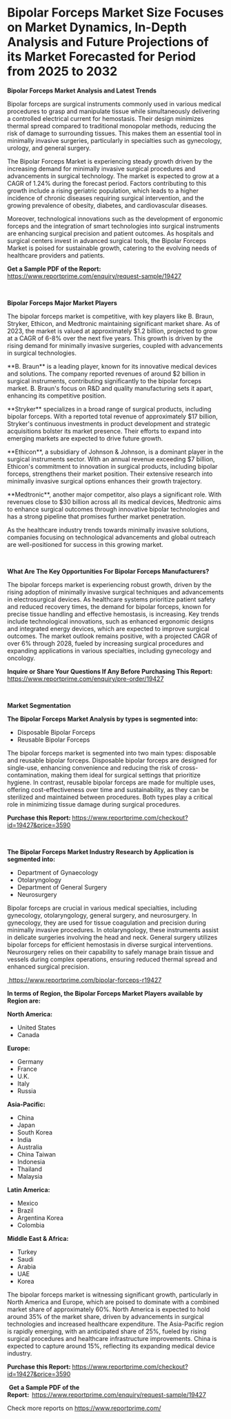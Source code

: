 <p><h1>Bipolar Forceps Market Size Focuses on Market Dynamics, In-Depth Analysis and Future Projections of its Market Forecasted for Period from 2025 to 2032</h1></p><p><strong>Bipolar Forceps Market Analysis and Latest Trends</strong></p>
<p><p>Bipolar forceps are surgical instruments commonly used in various medical procedures to grasp and manipulate tissue while simultaneously delivering a controlled electrical current for hemostasis. Their design minimizes thermal spread compared to traditional monopolar methods, reducing the risk of damage to surrounding tissues. This makes them an essential tool in minimally invasive surgeries, particularly in specialties such as gynecology, urology, and general surgery.</p><p>The Bipolar Forceps Market is experiencing steady growth driven by the increasing demand for minimally invasive surgical procedures and advancements in surgical technology. The market is expected to grow at a CAGR of 1.24% during the forecast period. Factors contributing to this growth include a rising geriatric population, which leads to a higher incidence of chronic diseases requiring surgical intervention, and the growing prevalence of obesity, diabetes, and cardiovascular diseases.</p><p>Moreover, technological innovations such as the development of ergonomic forceps and the integration of smart technologies into surgical instruments are enhancing surgical precision and patient outcomes. As hospitals and surgical centers invest in advanced surgical tools, the Bipolar Forceps Market is poised for sustainable growth, catering to the evolving needs of healthcare providers and patients.</p></p>
<p><strong>Get a Sample PDF of the Report:&nbsp;</strong> <a href="https://www.reportprime.com/enquiry/request-sample/19427?utm_campaign=2803&utm_medium=2&utm_source=Github&utm_content=ia&utm_term=19032025&utm_id=bipolar-forceps">https://www.reportprime.com/enquiry/request-sample/19427</a></p>
<p>&nbsp;</p>
<p><strong>Bipolar Forceps Major Market Players</strong></p>
<p><p>The bipolar forceps market is competitive, with key players like B. Braun, Stryker, Ethicon, and Medtronic maintaining significant market share. As of 2023, the market is valued at approximately $1.2 billion, projected to grow at a CAGR of 6-8% over the next five years. This growth is driven by the rising demand for minimally invasive surgeries, coupled with advancements in surgical technologies.</p><p>**B. Braun** is a leading player, known for its innovative medical devices and solutions. The company reported revenues of around $2 billion in surgical instruments, contributing significantly to the bipolar forceps market. B. Braun's focus on R&D and quality manufacturing sets it apart, enhancing its competitive position.</p><p>**Stryker** specializes in a broad range of surgical products, including bipolar forceps. With a reported total revenue of approximately $17 billion, Stryker's continuous investments in product development and strategic acquisitions bolster its market presence. Their efforts to expand into emerging markets are expected to drive future growth.</p><p>**Ethicon**, a subsidiary of Johnson & Johnson, is a dominant player in the surgical instruments sector. With an annual revenue exceeding $7 billion, Ethicon's commitment to innovation in surgical products, including bipolar forceps, strengthens their market position. Their extensive research into minimally invasive surgical options enhances their growth trajectory.</p><p>**Medtronic**, another major competitor, also plays a significant role. With revenues close to $30 billion across all its medical devices, Medtronic aims to enhance surgical outcomes through innovative bipolar technologies and has a strong pipeline that promises further market penetration.</p><p>As the healthcare industry trends towards minimally invasive solutions, companies focusing on technological advancements and global outreach are well-positioned for success in this growing market.</p></p>
<p>&nbsp;</p>
<p><strong>What Are The Key Opportunities For Bipolar Forceps Manufacturers?</strong></p>
<p><p>The bipolar forceps market is experiencing robust growth, driven by the rising adoption of minimally invasive surgical techniques and advancements in electrosurgical devices. As healthcare systems prioritize patient safety and reduced recovery times, the demand for bipolar forceps, known for precise tissue handling and effective hemostasis, is increasing. Key trends include technological innovations, such as enhanced ergonomic designs and integrated energy devices, which are expected to improve surgical outcomes. The market outlook remains positive, with a projected CAGR of over 6% through 2028, fueled by increasing surgical procedures and expanding applications in various specialties, including gynecology and oncology.</p></p>
<p><strong>Inquire or Share Your Questions If Any Before Purchasing This Report:</strong> <a href="https://www.reportprime.com/enquiry/pre-order/19427?utm_campaign=2803&utm_medium=2&utm_source=Github&utm_content=ia&utm_term=19032025&utm_id=bipolar-forceps">https://www.reportprime.com/enquiry/pre-order/19427</a></p>
<p>&nbsp;</p>
<p><strong>Market Segmentation</strong></p>
<p><strong>The Bipolar Forceps Market Analysis by types is segmented into:</strong></p>
<p><ul><li>Disposable Bipolar Forceps</li><li>Reusable Bipolar Forceps</li></ul></p>
<p><p>The bipolar forceps market is segmented into two main types: disposable and reusable bipolar forceps. Disposable bipolar forceps are designed for single-use, enhancing convenience and reducing the risk of cross-contamination, making them ideal for surgical settings that prioritize hygiene. In contrast, reusable bipolar forceps are made for multiple uses, offering cost-effectiveness over time and sustainability, as they can be sterilized and maintained between procedures. Both types play a critical role in minimizing tissue damage during surgical procedures.</p></p>
<p><strong>Purchase this Report:&nbsp;</strong><a href="https://www.reportprime.com/checkout?id=19427&price=3590&utm_campaign=2803&utm_medium=2&utm_source=Github&utm_content=ia&utm_term=19032025&utm_id=bipolar-forceps">https://www.reportprime.com/checkout?id=19427&price=3590</a></p>
<p>&nbsp;</p>
<p><strong>The Bipolar Forceps Market Industry Research by Application is segmented into:</strong></p>
<p><ul><li>Department of Gynaecology</li><li>Otolaryngology</li><li>Department of General Surgery</li><li>Neurosurgery</li></ul></p>
<p><p>Bipolar forceps are crucial in various medical specialties, including gynecology, otolaryngology, general surgery, and neurosurgery. In gynecology, they are used for tissue coagulation and precision during minimally invasive procedures. In otolaryngology, these instruments assist in delicate surgeries involving the head and neck. General surgery utilizes bipolar forceps for efficient hemostasis in diverse surgical interventions. Neurosurgery relies on their capability to safely manage brain tissue and vessels during complex operations, ensuring reduced thermal spread and enhanced surgical precision.</p></p>
<p><a href="https://www.reportprime.com/bipolar-forceps-r19427?utm_campaign=2803&utm_medium=2&utm_source=Github&utm_content=ia&utm_term=19032025&utm_id=bipolar-forceps">&nbsp;https://www.reportprime.com/bipolar-forceps-r19427</a></p>
<p><strong>In terms of Region, the Bipolar Forceps Market Players available by Region are:</strong></p>
<p>
    <p> <strong> North America: </strong>
        <ul>
            <li>United States</li>
            <li>Canada</li>
        </ul>
        </p> 
    <p> <strong> Europe: </strong>
        <ul>
            <li>Germany</li>
            <li>France</li>
            <li>U.K.</li>
            <li>Italy</li>
            <li>Russia</li>
        </ul>
        </p> 
    <p> <strong> Asia-Pacific: </strong>
        <ul>
            <li>China</li>
            <li>Japan</li>
            <li>South Korea</li>
            <li>India</li>
            <li>Australia</li>
            <li>China Taiwan</li>
            <li>Indonesia</li>
            <li>Thailand</li>
            <li>Malaysia</li>
        </ul>
        </p> 
    <p> <strong> Latin America: </strong>
        <ul>
            <li>Mexico</li>
            <li>Brazil</li>
            <li>Argentina Korea</li>
            <li>Colombia</li>
        </ul>
        </p> 
    <p> <strong> Middle East & Africa: </strong>
        <ul>
            <li>Turkey</li>
            <li>Saudi</li>
            <li>Arabia</li>
            <li>UAE</li>
            <li>Korea</li>
        </ul>
    </p>
    </p>
<p><p>The bipolar forceps market is witnessing significant growth, particularly in North America and Europe, which are poised to dominate with a combined market share of approximately 60%. North America is expected to hold around 35% of the market share, driven by advancements in surgical technologies and increased healthcare expenditure. The Asia-Pacific region is rapidly emerging, with an anticipated share of 25%, fueled by rising surgical procedures and healthcare infrastructure improvements. China is expected to capture around 15%, reflecting its expanding medical device industry.</p></p>
<p><strong>Purchase this Report: </strong><a href="https://www.reportprime.com/checkout?id=19427&price=3590&utm_campaign=2803&utm_medium=2&utm_source=Github&utm_content=ia&utm_term=19032025&utm_id=bipolar-forceps">https://www.reportprime.com/checkout?id=19427&price=3590</a></p>
<p>&nbsp;<strong>Get a Sample PDF of the Report:&nbsp;&nbsp;</strong><a href="https://www.reportprime.com/enquiry/request-sample/19427?utm_campaign=2803&utm_medium=2&utm_source=Github&utm_content=ia&utm_term=19032025&utm_id=bipolar-forceps">https://www.reportprime.com/enquiry/request-sample/19427</a></p>
<p><strong></strong></p>
<p>Check more reports on <a href="https://www.reportprime.com/?utm_campaign=2803&utm_medium=2&utm_source=Github&utm_content=ia&utm_term=19032025&utm_id=bipolar-forceps">https://www.reportprime.com/</a></p>